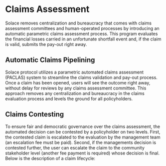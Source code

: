 # Claims Assessment

Solace removes centralization and bureaucracy that comes with claims assessment committees and human-operated processes by introducing an automatic parametric claims assessment process. This program evaluates the financial losses carried in an unfortunate shortfall event and, if the claim is valid, submits the pay-out right away.

## Automatic Claims Pipelining

Solace protocol utilizes a parametric automated claims assessment (PACLAS) system to streamline the claims validation and pay-out process. Once a claim has been opened, users will see the outcome right away, without delay for reviews by any claims assessment committee. This approach removes any centralization and bureaucracy in the claims evaluation process and levels the ground for all policyholders.

## Claims Contesting

To ensure fair and democratic governance over the claims assessment, the automated decision can be contested by a policyholder on two levels. First, the contested claim is escalated to the evaluation by the management team (an escalation fee must be paid). Second, if the managements decision is contested further, the user can escalate the claim to the community stakeholder level (another fee payment is required) whose decision is final. Below is the description of a claim lifecycle: